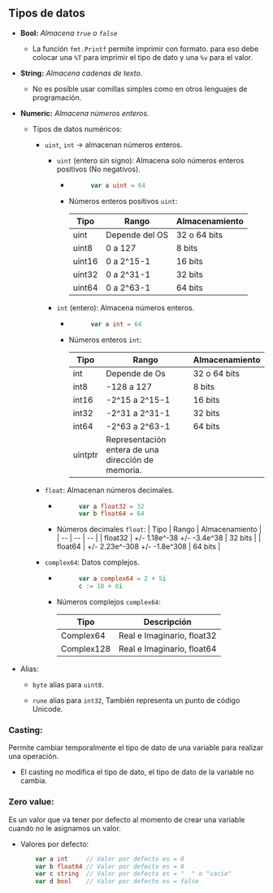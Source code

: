 ## Tipos de datos

+ **Bool:** *Almacena `true` o `false`*

  + La función `fmt.Printf` permite imprimir con formato. para eso debe colocar una `%T` para imprimir el tipo de dato y una `%v` para el valor.

+ **String:** *Almacena cadenas de texto.*

  + No es posible usar comillas simples como en otros lenguajes de programación.

+ **Numeric:** *Almacena números enteros.*

  + Tipos de datos numéricos:

	+ `uint`, `int` -> almacenan números enteros.

		+ `uint` (entero sin signo): Almacena solo números enteros positivos (No negativos).	 
			
			+ ```go 
					var a uint = 64		
				```

			+ Números enteros positivos `uint`:

				| Tipo | Rango | Almacenamiento |
				| -- | -- | -- |
				| uint | Depende del OS | 32 o 64 bits |
				| uint8 | 0 a 127 | 8 bits |
				| uint16 | 0 a 2^15-1 | 16 bits |
				| uint32 | 0 a 2^31-1 | 32 bits |
				| uint64 | 0 a 2^63-1 | 64 bits |

		+ `int` (entero): Almacena números enteros.

			+ ```go
					var a int = 64
				```
			
			+ Números enteros `int`:

				| Tipo | Rango | Almacenamiento |
				| -- | -- | -- |
				| int | Depende de Os | 32 o 64 bits |
				| int8 | -128 a 127 | 8 bits |
				| int16 | -2^15 a 2^15-1 | 16 bits |
				| int32 | -2^31 a 2^31-1 | 32 bits |
				| int64 | -2^63 a 2^63-1 | 64 bits |
				| uintptr | Representación entera de una dirección de memoria. |

	+ `float`: Almacenan números decimales.

		+ ```go
				var a float32 = 32
				var b float64 = 64
			```

		+ Números decimales `float`:
			| Tipo | Rango | Almacenamiento |
			| -- | -- | -- |
			| float32 | +/- 1.18e^-38 +/- -3.4e^38 | 32 bits |
			| float64 | +/- 2.23e^-308 +/- -1.8e^308 | 64 bits |

	+ `complex64`: Datos complejos.

		+ ```go
				var a complex64 = 2 + 5i
				c := 10 + 8i
			```
		
		+ Números complejos `complex64`:

			| Tipo | Descripción |
			| -- | -- |
			| Complex64 |  Real e Imaginario, float32 |
			| Complex128 | Real e Imaginario, float64 |

+ Alias:

	+ `byte` alias para `uint8`.

	+ `rune` alias para `int32`, También representa un punto de código Unicode.

### **Casting:**

Permite cambiar temporalmente el tipo de dato de una variable para realizar una operación.

+ El casting no modifica el tipo de dato, el tipo de dato de la variable no cambia.

### **Zero value:** 
Es un valor que va tener por defecto al momento de crear una variable cuando no le asignamos un valor.
	
+ Valores por defecto:

	```go
		var a int     // Valor por defecto es = 0
		var b float64 // Valor por defecto es = 0
		var c string  // Valor por defecto es = "  " o "vacio"
		var d bool    // Valor por defecto es = false
	```